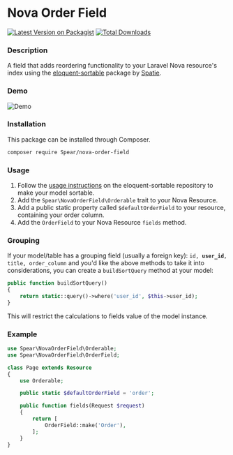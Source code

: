 # Nova Order Field

[![Latest Version on Packagist](https://img.shields.io/packagist/v/Spear/nova-order-field.svg)](https://packagist.org/packages/Spear/nova-order-field)
[![Total Downloads](https://img.shields.io/packagist/dt/Spear/nova-order-field.svg)](https://packagist.org/packages/Spear/nova-order-field)

### Description

A field that adds reordering functionality to your Laravel Nova resource's index using the [eloquent-sortable](https://github.com/spatie/eloquent-sortable) package by [Spatie](https://spatie.be).

### Demo

![Demo](https://raw.githubusercontent.com/Spear/nova-order-field/master/docs/screenshot.png)

### Installation

This package can be installed through Composer.

```bash
composer require Spear/nova-order-field
```

### Usage

1. Follow the [usage instructions](https://github.com/spatie/eloquent-sortable#usage) on the eloquent-sortable repository to make your model sortable.
2. Add the `Spear\NovaOrderField\Orderable` trait to your Nova Resource.
3. Add a public static property called `$defaultOrderField` to your resource, containing your order column.
4. Add the `OrderField` to your Nova Resource `fields` method.

### Grouping

If your model/table has a grouping field (usually a foreign key): `id, `**`user_id`**`, title, order_column`
and you'd like the above methods to take it into considerations, you can create a `buildSortQuery` method at your model:

```php
public function buildSortQuery()
{
    return static::query()->where('user_id', $this->user_id);
}
```

This will restrict the calculations to fields value of the model instance.

### Example

```php
use Spear\NovaOrderField\Orderable;
use Spear\NovaOrderField\OrderField;

class Page extends Resource
{
    use Orderable;

    public static $defaultOrderField = 'order';

    public function fields(Request $request)
    {
        return [
            OrderField::make('Order'),
        ];
    }
}
```
